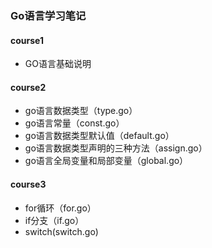 ### Go语言学习笔记

#### course1

- GO语言基础说明

#### course2

- go语言数据类型（type.go）
- go语言常量（const.go）
- go语言数据类型默认值（default.go）
- go语言数据类型声明的三种方法（assign.go）
- go语言全局变量和局部变量（global.go）

#### course3 

- for循环（for.go）
- if分支（if.go）
- switch(switch.go)
